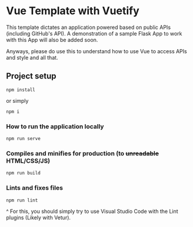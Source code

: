 # Vue Template with Vuetify

This template dictates an application powered based on public APIs (including GitHub's API). A demonstration of a sample Flask App to work with this App will also be added soon.

Anyways, please do use this to understand how to use Vue to access APIs and style and all that.


## Project setup
```
npm install
```
or simply
```
npm i
```

### How to run the application locally
```
npm run serve
```

### Compiles and minifies for production (to ~~unreadable~~ HTML/CSS/JS)
```
npm run build
```

### Lints and fixes files
```
npm run lint
```

^ For this, you should simply try to use Visual Studio Code with the Lint plugins (Likely with Vetur).
